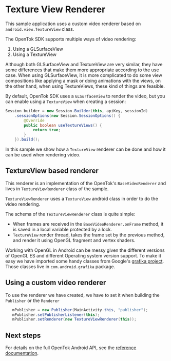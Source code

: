 # Texture View Renderer

This sample application uses a custom video renderer based on `android.view.TextureView` class.

The OpenTok SDK supports multiple ways of video rendering:

1. Using a GLSurfaceView
2. Using a TextureView

Although both GLSurfaceView and TextureView are very similar, they have some differences that make them more appropriate according to the use case.
When using GLSurfaceView, it is more complicated to do some view compositions like applying a mask or doing animations with the views, 
on the other hand, when using TextureViews, these kind of things are feasible.

By default, OpenTok SDK uses a `GLSurfaceView` to render the video, but you can enable using a `TextureView` when creating a session:

```java
Session builder = new Session.Builder(this, apiKey, sessionId)
    .sessionOptions(new Session.SessionOptions() {
        @Override
        public boolean useTextureViews() {
            return true;
        }
    }).build();
``` 

In this sample we show how a `TextureView` renderer can be done and how it can be used when rendering video.

## TextureView based renderer

This renderer is an implementation of the OpenTok's `BaseVideoRenderer` and lives in `TextureViewRenderer` class of the sample.

`TextureViewRenderer` uses a `TextureView` android class in order to do the video rendering.

The schema of the `TextureViewRenderer` class is quite simple:
- When frames are received in the `BaseVideoRenderer.onFrame` method, it is saved in a local variable protected by a lock.
- `TextureView` render thread, takes the frame set by the previous method, and render it using OpenGL fragment and vertex shaders.

Working with OpenGL in Android can be messy given the different versions of OpenGL ES and different Operating system version support.
To make it easy we have imported some handy classes from Google's [grafika project](https://github.com/google/grafika). 
Those classes live in `com.android.grafika` package.

## Using a custom video renderer

To use the renderer we have created, we have to set it when building the `Publisher` or the `Renderer`

```java
   mPublisher = new Publisher(MainActivity.this, "publisher");
   mPublisher.setPublisherListener(this);
   mPublisher.setRenderer(new TextureViewRenderer(this));
```

## Next steps

For details on the full OpenTok Android API, see the [reference
documentation](https://tokbox.com/opentok/libraries/client/android/reference/index.html).
